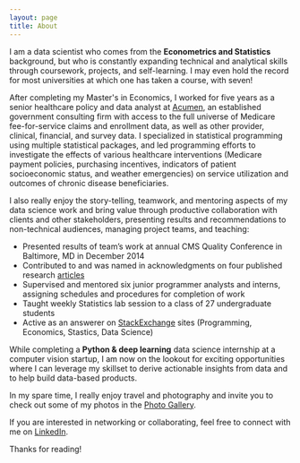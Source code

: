 ```yaml
---
layout: page
title: About
---
```


I am a data scientist who comes from the **Econometrics and Statistics** background, but who is constantly expanding technical and analytical skills through coursework, projects, and self-learning.  I may even hold the record for most universities at which one has taken a course, with seven!

After completing my Master's in Economics, I worked for five years as a senior healthcare policy and data analyst at [Acumen](https://www.acumenllc.com), an established government consulting firm with access to the full universe of Medicare fee-for-service claims and enrollment data, as well as other provider, clinical, financial, and survey data.  I specialized in statistical programming using multiple statistical packages, and led programming efforts to investigate the effects of various healthcare interventions (Medicare payment policies, purchasing incentives, indicators of patient socioeconomic status, and weather emergencies) on service utilization and outcomes of chronic disease beneficiaries.

I also really enjoy the story-telling, teamwork, and mentoring aspects of my data science work and bring value through productive collaboration with clients and other stakeholders, presenting
results and recommendations to non-technical audiences, managing project teams, and teaching:

* Presented results of team’s work at annual CMS Quality Conference in Baltimore, MD in December 2014
* Contributed to and was named in acknowledgments on four published research [articles](https://scholar.google.com/citations?user=B8IBA9gAAAAJ&hl=en)
* Supervised and mentored six junior programmer analysts and interns, assigning schedules and procedures for completion of work
* Taught weekly Statistics lab session to a class of 27 undergraduate students
* Active as an answerer on [StackExchange](https://stackexchange.com/users/13836144) sites (Programming, Economics, Stastics, Data Science)

While completing a **Python & deep learning** data science internship at a computer vision startup, I am now on the lookout for exciting opportunities where I can leverage my skillset to derive actionable insights from data and to help build data-based products.

In my spare time, I really enjoy travel and photography and invite you to check out some of my photos in the [Photo Gallery](https://sasha-kap.github.io/gallery).

If you are interested in networking or collaborating, feel free to connect with me on [LinkedIn](https://www.linkedin.com/in/sasha-kapralov).

Thanks for reading!
